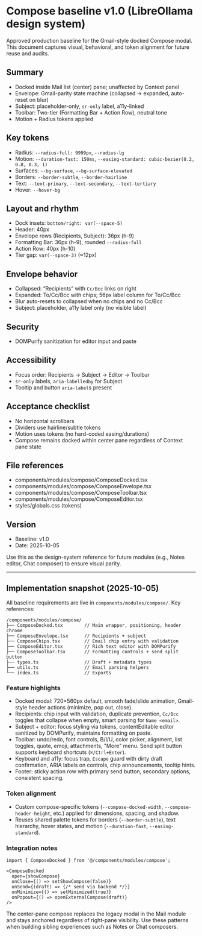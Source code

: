 # Compose baseline v1.0 (LibreOllama design system)

Approved production baseline for the Gmail-style docked Compose modal. This document captures visual, behavioral, and token alignment for future reuse and audits.

## Summary
- Docked inside Mail list (center) pane; unaffected by Context panel
- Envelope: Gmail-parity state machine (collapsed → expanded, auto-reset on blur)
- Subject: placeholder-only, `sr-only` label, a11y-linked
- Toolbar: Two-tier (Formatting Bar + Action Row), neutral tone
- Motion + Radius tokens applied

## Key tokens
- Radius: `--radius-full: 9999px`, `--radius-lg`
- Motion: `--duration-fast: 150ms`, `--easing-standard: cubic-bezier(0.2, 0.8, 0.3, 1)`
- Surfaces: `--bg-surface`, `--bg-surface-elevated`
- Borders: `--border-subtle`, `--border-hairline`
- Text: `--text-primary`, `--text-secondary`, `--text-tertiary`
- Hover: `--hover-bg`

## Layout and rhythm
- Dock insets: `bottom/right: var(--space-5)`
- Header: 40px
- Envelope rows (Recipients, Subject): 36px (h-9)
- Formatting Bar: 36px (h-9), rounded `--radius-full`
- Action Row: 40px (h-10)
- Tier gap: `var(--space-3)` (≈12px)

## Envelope behavior
- Collapsed: “Recipients” with `Cc/Bcc` links on right
- Expanded: To/Cc/Bcc with chips; 56px label column for To/Cc/Bcc
- Blur auto-resets to collapsed when no chips and no Cc/Bcc
- Subject: placeholder, a11y label only (no visible label)

## Security
- DOMPurify sanitization for editor input and paste

## Accessibility
- Focus order: Recipients → Subject → Editor → Toolbar
- `sr-only` labels, `aria-labelledby` for Subject
- Tooltip and button `aria-label`s present

## Acceptance checklist
- No horizontal scrollbars
- Dividers use hairline/subtle tokens
- Motion uses tokens (no hard-coded easing/durations)
- Compose remains docked within center pane regardless of Context pane state

## File references
- components/modules/compose/ComposeDocked.tsx
- components/modules/compose/ComposeEnvelope.tsx
- components/modules/compose/ComposeToolbar.tsx
- components/modules/compose/ComposeEditor.tsx
- styles/globals.css (tokens)

## Version
- Baseline: v1.0
- Date: 2025-10-05

Use this as the design-system reference for future modules (e.g., Notes editor, Chat composer) to ensure visual parity.

---

## Implementation snapshot (2025-10-05)

All baseline requirements are live in `components/modules/compose/`. Key references:

```
/components/modules/compose/
├── ComposeDocked.tsx        // Main wrapper, positioning, header chrome
├── ComposeEnvelope.tsx      // Recipients + subject
├── ComposeChips.tsx         // Email chip entry with validation
├── ComposeEditor.tsx        // Rich text editor with DOMPurify
├── ComposeToolbar.tsx       // Formatting controls + send split button
├── types.ts                 // Draft + metadata types
├── utils.ts                 // Email parsing helpers
└── index.ts                 // Exports
```

### Feature highlights
- Docked modal: 720×560px default, smooth fade/slide animation, Gmail-style header actions (minimize, pop out, close).
- Recipients: chip input with validation, duplicate prevention, `Cc/Bcc` toggles that collapse when empty, smart parsing for `Name <email>`.
- Subject + editor: focus styling via tokens, contentEditable editor sanitized by DOMPurify, maintains formatting on paste.
- Toolbar: undo/redo, font controls, B/I/U, color picker, alignment, list toggles, quote, emoji, attachments, "More" menu. Send split button supports keyboard shortcuts (`⌘/Ctrl+Enter`).
- Keyboard and a11y: focus trap, `Escape` guard with dirty draft confirmation, ARIA labels on controls, chip announcements, tooltip hints.
- Footer: sticky action row with primary send button, secondary options, consistent spacing.

### Token alignment
- Custom compose-specific tokens (`--compose-docked-width`, `--compose-header-height`, etc.) applied for dimensions, spacing, and shadow.
- Reuses shared palette tokens for borders (`--border-subtle`), text hierarchy, hover states, and motion (`--duration-fast`, `--easing-standard`).

### Integration notes
```tsx
import { ComposeDocked } from '@/components/modules/compose';

<ComposeDocked
  open={showCompose}
  onClose={() => setShowCompose(false)}
  onSend={(draft) => {/* send via backend */}}
  onMinimize={() => setMinimized(true)}
  onPopout={() => openExternalCompose(draft)}
/>
```

The center-pane compose replaces the legacy modal in the Mail module and stays anchored regardless of right-pane visibility. Use these patterns when building sibling experiences such as Notes or Chat composers.
